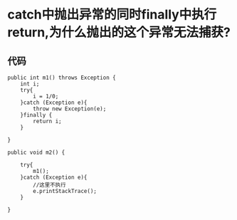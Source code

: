 # catch中抛出异常的同时finally中执行return,为什么抛出的这个异常无法捕获?

## 代码

```
public int m1() throws Exception {
	int i;
	try{
		i = 1/0;
    }catch (Exception e){
		throw new Exception(e);
    }finally {
		return i;
    }

}

public void m2() {

	try{
		m1();
    }catch (Exception e){
		//这里不执行
		e.printStackTrace();
    }

}

```